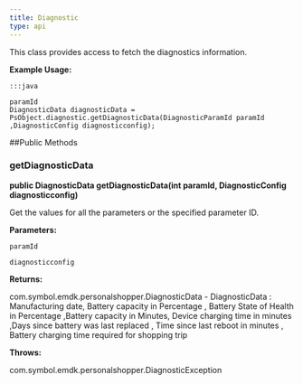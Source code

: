 ```yaml
---
title: Diagnostic
type: api
---
```



This class provides access to fetch the diagnostics information.
 
 

**Example Usage:**
	
	:::java
	
	paramId
	DiagnosticData diagnosticData =  PsObject.diagnostic.getDiagnosticData(DiagnosticParamId paramId
	,DiagnosticConfig diagnosticconfig);
	


##Public Methods

### getDiagnosticData

**public DiagnosticData getDiagnosticData(int paramId, DiagnosticConfig diagnosticconfig)**

Get the values for all the parameters or the specified parameter ID.

**Parameters:**

`paramId`

`diagnosticconfig`

**Returns:**

com.symbol.emdk.personalshopper.DiagnosticData - DiagnosticData : Manufacturing date, Battery capacity in Percentage ,
 Battery State of Health in Percentage ,Battery capacity in Minutes,
 Device charging time in minutes  ,Days since battery was last replaced ,
 Time since last reboot in minutes , Battery charging time required for shopping trip

**Throws:**

com.symbol.emdk.personalshopper.DiagnosticException



